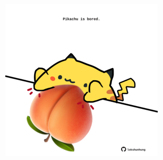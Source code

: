 <!-- built at 24/02/2021, 10:01:54 UTC -->
<p align="center">
  <img width="500" height="500" src="./ReadmeImage.svg">
</p>
